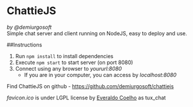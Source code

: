 ChattieJS
=========
_by @demiurgosoft_     
Simple chat server and client running on NodeJS, easy to deploy and use.


##Instructions
1. Run `npm install` to install dependencies
2. Execute `npm start` to start server (on port 8080)
3. Connect using any browser to _yoururl:8080_
	* If you are in your computer, you can access by _localhost:8080_


Find ChattieJS on github - https://github.com/demiurgosoft/chattiejs

_favicon.ico_ is under LGPL license by [Everaldo Coelho](http://icones.pro/es/pinguino-tux-chat-2-imagen-png.html) as tux_chat
